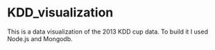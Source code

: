KDD_visualization
=================

This is a data visualization of the 2013 KDD cup data.  To build it I used Node.js and Mongodb.
